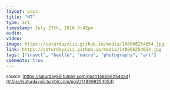 ```yaml
---
layout: post
title: "NT"
type: art
timestamp: July 27th, 2016 3:42pm
audio: 
video: 
image: https://saturdayxiii.github.io/media/148066254054.jpg
link: https://saturdayxiii.github.io/media/148066254054.jpg
tags: ["insect", "beetle", "macro", "photography", "art"]
comments: true
---
```


<small>source: [https://saturdayxiii.tumblr.com/post/148066254054](https://saturdayxiii.tumblr.com/post/148066254054)</small>